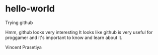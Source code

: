 # hello-world

Trying github

Hmm, github looks very interesting
It looks like github is very useful for proggamer and it's important to know and learn about it.

Vincent Prasetiya
